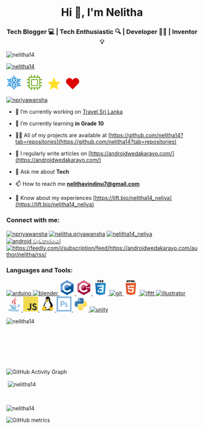 <h1 align="center">Hi 👋, I'm Nelitha</h1>
<h3 align="center">Tech Blogger 💻 | Tech Enthusiastic 🔍 | Developer 👩‍💻 | Inventor 💡</h3>

<p align="left"> <img src="https://komarev.com/ghpvc/?username=nelitha14&label=Profile%20views&color=0e75b6&style=flat" alt="nelitha14" /> </p>

<p align="left"> <a href="https://github.com/ryo-ma/github-profile-trophy"><img src="https://github-profile-trophy.vercel.app/?username=nelitha14" alt="nelitha14" /></a> </p>

<a href='https://archiveprogram.github.com/'><img src='https://raw.githubusercontent.com/acervenky/animated-github-badges/master/assets/acbadge.gif' width='40' height='40'></a> <a href='https://docs.github.com/en/developers'><img src='https://raw.githubusercontent.com/acervenky/animated-github-badges/master/assets/devbadge.gif' width='40' height='40'></a> <a href='https://stars.github.com/'><img src='https://raw.githubusercontent.com/acervenky/animated-github-badges/master/assets/starbadge.gif' width='35' height='35'></a> <a href='https://docs.github.com/en/github/supporting-the-open-source-community-with-github-sponsors'><img src='https://raw.githubusercontent.com/acervenky/animated-github-badges/master/assets/sponsorbadge.gif' width='35' height='35'></a> 


<p align="left"> <a href="https://twitter.com/npriyawansha" target="blank"><img src="https://img.shields.io/twitter/follow/npriyawansha?logo=twitter&style=for-the-badge" alt="npriyawansha" /></a> </p>

- 🔭 I’m currently working on [Travel Sri Lanka](https://github.com/nelitha14/Discover-a-different-island)

- 🌱 I’m currently learning **in Grade 10**

- 👨‍💻 All of my projects are available at [https://github.com/nelitha14?tab=repositories](https://github.com/nelitha14?tab=repositories)

- 📝 I regularly write articles on [https://androidwedakarayo.com/](https://androidwedakarayo.com/)

- 💬 Ask me about **Tech**

- 📫 How to reach me **nelithavindinu7@gmail.com**

- 📄 Know about my experiences [https://lift.bio/nelitha14_neliya](https://lift.bio/nelitha14_neliya)

<h3 align="left">Connect with me:</h3>
<p align="left">
<a href="https://twitter.com/npriyawansha" target="blank"><img align="center" src="https://raw.githubusercontent.com/rahuldkjain/github-profile-readme-generator/master/src/images/icons/Social/twitter.svg" alt="npriyawansha" height="30" width="40" /></a>
<a href="https://fb.com/nelitha.priyawansha" target="blank"><img align="center" src="https://raw.githubusercontent.com/rahuldkjain/github-profile-readme-generator/master/src/images/icons/Social/facebook.svg" alt="nelitha.priyawansha" height="30" width="40" /></a>
<a href="https://instagram.com/nelitha14_neliya" target="blank"><img align="center" src="https://raw.githubusercontent.com/rahuldkjain/github-profile-readme-generator/master/src/images/icons/Social/instagram.svg" alt="nelitha14_neliya" height="30" width="40" /></a>
<a href="https://www.youtube.com/c/android වැඩකාරයෝ" target="blank"><img align="center" src="https://raw.githubusercontent.com/rahuldkjain/github-profile-readme-generator/master/src/images/icons/Social/youtube.svg" alt="android වැඩකාරයෝ" height="30" width="40" /></a>
<a href="/https://feedly.com/i/subscription/feed/https://androidwedakarayo.com/author/nelitha/rss/" target="blank"><img align="center" src="https://raw.githubusercontent.com/rahuldkjain/github-profile-readme-generator/master/src/images/icons/Social/rss.svg" alt="https://feedly.com/i/subscription/feed/https://androidwedakarayo.com/author/nelitha/rss/" height="30" width="40" /></a>
</p>

<h3 align="left">Languages and Tools:</h3>
<p align="left"> <a href="https://www.arduino.cc/" target="_blank" rel="noreferrer"> <img src="https://cdn.worldvectorlogo.com/logos/arduino-1.svg" alt="arduino" width="40" height="40"/> </a> <a href="https://www.blender.org/" target="_blank" rel="noreferrer"> <img src="https://download.blender.org/branding/community/blender_community_badge_white.svg" alt="blender" width="40" height="40"/> </a> <a href="https://www.cprogramming.com/" target="_blank" rel="noreferrer"> <img src="https://raw.githubusercontent.com/devicons/devicon/master/icons/c/c-original.svg" alt="c" width="40" height="40"/> </a> <a href="https://www.w3schools.com/cpp/" target="_blank" rel="noreferrer"> <img src="https://raw.githubusercontent.com/devicons/devicon/master/icons/cplusplus/cplusplus-original.svg" alt="cplusplus" width="40" height="40"/> </a> <a href="https://www.w3schools.com/css/" target="_blank" rel="noreferrer"> <img src="https://raw.githubusercontent.com/devicons/devicon/master/icons/css3/css3-original-wordmark.svg" alt="css3" width="40" height="40"/> </a> <a href="https://git-scm.com/" target="_blank" rel="noreferrer"> <img src="https://www.vectorlogo.zone/logos/git-scm/git-scm-icon.svg" alt="git" width="40" height="40"/> </a> <a href="https://www.w3.org/html/" target="_blank" rel="noreferrer"> <img src="https://raw.githubusercontent.com/devicons/devicon/master/icons/html5/html5-original-wordmark.svg" alt="html5" width="40" height="40"/> </a> <a href="https://ifttt.com/" target="_blank" rel="noreferrer"> <img src="https://www.vectorlogo.zone/logos/ifttt/ifttt-ar21.svg" alt="ifttt" width="40" height="40"/> </a> <a href="https://www.adobe.com/in/products/illustrator.html" target="_blank" rel="noreferrer"> <img src="https://www.vectorlogo.zone/logos/adobe_illustrator/adobe_illustrator-icon.svg" alt="illustrator" width="40" height="40"/> </a> <a href="https://www.java.com" target="_blank" rel="noreferrer"> <img src="https://raw.githubusercontent.com/devicons/devicon/master/icons/java/java-original.svg" alt="java" width="40" height="40"/> </a> <a href="https://developer.mozilla.org/en-US/docs/Web/JavaScript" target="_blank" rel="noreferrer"> <img src="https://raw.githubusercontent.com/devicons/devicon/master/icons/javascript/javascript-original.svg" alt="javascript" width="40" height="40"/> </a> <a href="https://www.linux.org/" target="_blank" rel="noreferrer"> <img src="https://raw.githubusercontent.com/devicons/devicon/master/icons/linux/linux-original.svg" alt="linux" width="40" height="40"/> </a> <a href="https://www.photoshop.com/en" target="_blank" rel="noreferrer"> <img src="https://raw.githubusercontent.com/devicons/devicon/master/icons/photoshop/photoshop-line.svg" alt="photoshop" width="40" height="40"/> </a> <a href="https://www.python.org" target="_blank" rel="noreferrer"> <img src="https://raw.githubusercontent.com/devicons/devicon/master/icons/python/python-original.svg" alt="python" width="40" height="40"/> </a> <a href="https://unity.com/" target="_blank" rel="noreferrer"> <img src="https://www.vectorlogo.zone/logos/unity3d/unity3d-icon.svg" alt="unity" width="40" height="40"/> </a> </p>

<p><img align="left" src="https://github-readme-stats.vercel.app/api/top-langs?username=nelitha14&show_icons=true&locale=en&layout=compact" alt="nelitha14" /></p>  <br> <br> <br> <br>  <br> <br> <br>

![GitHub Activity Graph](https://activity-graph.herokuapp.com/graph?username=nelitha14)  

<p>&nbsp;<img align="center" src="https://github-readme-stats.vercel.app/api?username=nelitha14&show_icons=true&locale=en" alt="nelitha14" /></p> <br>

<p><img align="center" src="https://github-readme-streak-stats.herokuapp.com/?user=nelitha14&" alt="nelitha14" /></p>

![GitHub metrics](https://metrics.lecoq.io/nelitha14)  
